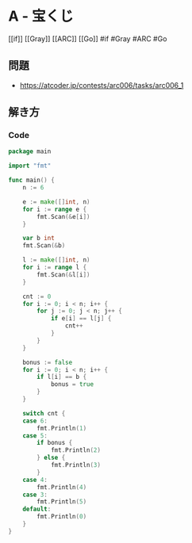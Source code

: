 # A - 宝くじ
[[if]] [[Gray]] [[ARC]] [[Go]]
#if #Gray #ARC #Go 

## 問題
- https://atcoder.jp/contests/arc006/tasks/arc006_1

## 解き方
### Code
```go
package main

import "fmt"

func main() {
	n := 6

	e := make([]int, n)
	for i := range e {
		fmt.Scan(&e[i])
	}

	var b int
	fmt.Scan(&b)

	l := make([]int, n)
	for i := range l {
		fmt.Scan(&l[i])
	}

	cnt := 0
	for i := 0; i < n; i++ {
		for j := 0; j < n; j++ {
			if e[i] == l[j] {
				cnt++
			}
		}
	}

	bonus := false
	for i := 0; i < n; i++ {
		if l[i] == b {
			bonus = true
		}
	}

	switch cnt {
	case 6:
		fmt.Println(1)
	case 5:
		if bonus {
			fmt.Println(2)
		} else {
			fmt.Println(3)
		}
	case 4:
		fmt.Println(4)
	case 3:
		fmt.Println(5)
	default:
		fmt.Println(0)
	}
}
```